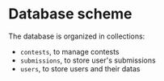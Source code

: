 # Database scheme

The database is organized in collections:
- `contests`, to manage contests
- `submissions`, to store user's submissions
- `users`, to store users and their datas